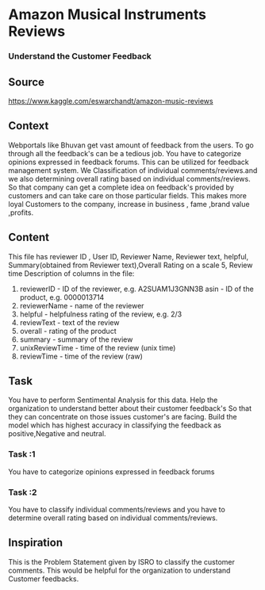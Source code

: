 # Amazon Musical Instruments Reviews
### Understand the Customer Feedback

## Source
https://www.kaggle.com/eswarchandt/amazon-music-reviews

## Context
Webportals like Bhuvan get vast amount of feedback from the users. To go through all the feedback's can be a tedious job. You have to categorize opinions expressed in feedback forums. This can be utilized for feedback management system. We Classification of individual comments/reviews.and we also determining overall rating based on individual comments/reviews. So that company can get a complete idea on feedback's provided by customers and can take care on those particular fields. This makes more loyal Customers to the company, increase in business , fame ,brand value ,profits.

## Content
This file has reviewer ID , User ID, Reviewer Name, Reviewer text, helpful, Summary(obtained from Reviewer text),Overall Rating on a scale 5, Review time
Description of columns in the file:

<ol>
	<li>reviewerID - ID of the reviewer, e.g. A2SUAM1J3GNN3B
	asin - ID of the product, e.g. 0000013714</li>
	<li>reviewerName - name of the reviewer</li>
	<li>helpful - helpfulness rating of the review, e.g. 2/3</li>
	<li>reviewText - text of the review</li>
	<li>overall - rating of the product</li>
	<li>summary - summary of the review</li>
	<li>unixReviewTime - time of the review (unix time)</li>
	<li>reviewTime - time of the review (raw)</li>
</ol>

## Task
You have to perform Sentimental Analysis for this data. Help the organization to understand better about their customer feedback's So that they can concentrate on those issues customer's are facing. Build the model which has highest accuracy in classifying the feedback as positive,Negative and neutral.

### Task :1
You have to categorize opinions expressed in feedback forums

### Task :2
You have to classify individual comments/reviews and you have to determine overall rating based on individual comments/reviews.

## Inspiration
This is the Problem Statement given by ISRO to classify the customer comments. This would be helpful for the organization to understand Customer feedbacks.